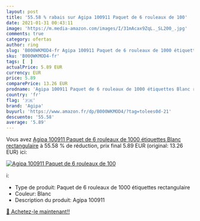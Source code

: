 ```yaml
---
layout: post
title: '55.58 % rabais sur Agipa 100911 Paquet de 6 rouleaux de 100'
date: 2021-01-31 00:43:11
image: 'https://m.media-amazon.com/images/I/31mAcax9ZqL._SL200_.jpg'
comments: true
category: ofertas
author: ring
slug: 'B000WKMOD4-fr Agipa 100911 Paquet de 6 rouleaux de 1000 étiquettes Blanc...'
sku: 'B000WKMOD4-fr'
tags: [  ]
actualPrice: 5.89 EUR
currency: EUR
price: 5.89
comparePrice: 13.26 EUR
prodname: 'Agipa 100911 Paquet de 6 rouleaux de 1000 étiquettes Blanc rectangulaire'
country: 'fr'
flag: '🇫🇷'
brand: 'Agipa'
buyurl: 'https://www.amazon.fr/dp/B000WKMOD4/?tag=tolees0d-21'
descuento: '55.58'
average: '5.89'
---
```


Vous avez [Agipa 100911 Paquet de 6 rouleaux de 1000 étiquettes Blanc rectangulaire](https://www.amazon.fr/dp/B000WKMOD4/?tag=tolees0d-21)  à  55.58 % de réduction, prix final  5.89 EUR (original: 13.26 EUR) ici:

[![Agipa 100911 Paquet de 6 rouleaux de 100](https://m.media-amazon.com/images/I/31mAcax9ZqL._SL200_.jpg)](https://www.amazon.fr/dp/B000WKMOD4/?tag=tolees0d-21)

ℹ️:

- Type de produit: Paquet de 6 rouleaux de 1000 étiquettes rectangulaire
- Couleur: Blanc
- Description du produit: Agipa 100911

[🛒 Achetez-le maintenant!!](https://www.amazon.fr/dp/B000WKMOD4/?tag=tolees0d-21)
